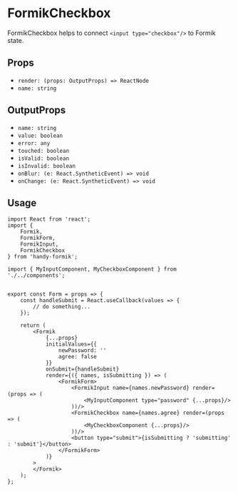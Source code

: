 # FormikCheckbox

FormikCheckbox helps to connect `<input type="checkbox"/>` to Formik state.

## Props

* `render: (props: OutputProps) => ReactNode`
* `name: string`

## OutputProps

* `name: string`
* `value: boolean`
* `error: any`
* `touched: boolean`
* `isValid: boolean`
* `isInvalid: boolean`
* `onBlur: (e: React.SyntheticEvent) => void`
* `onChange: (e: React.SyntheticEvent) => void`

## Usage

```
import React from 'react';
import {
    Formik,
    FormikForm,
    FormikInput,
    FormikCheckbox
} from 'handy-formik';

import { MyInputComponent, MyCheckboxComponent } from './../components';


export const Form = props => {
    const handleSubmit = React.useCallback(values => {
        // do something...
    });

    return (
        <Formik
            {...props}
            initialValues={{
                newPassword: ''
                agree: false
            }}
            onSubmit={handleSubmit}
            render={({ names, isSubmitting }) => (
                <FormikForm>
                    <FormikInput name={names.newPassword} render=(props => (
                        <MyInputComponent type="password" {...props}/>
                    ))/>
                    <FormikCheckbox name={names.agree} render=(props => (
                        <MyCheckboxComponent {...props}/>
                    ))/>
                    <button type="submit">{isSubmitting ? 'submitting' : 'submit'}</button>
                </FormikForm>
            )}
        >
        </Formik>
    );
};
```
